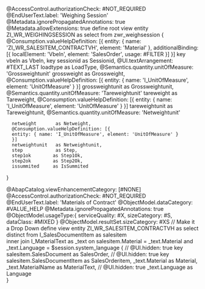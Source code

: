 @AccessControl.authorizationCheck: #NOT_REQUIRED
@EndUserText.label: 'Weighing Session'
@Metadata.ignorePropagatedAnnotations: true
@Metadata.allowExtensions: true
define root view entity ZI_WR_WEIGHINGSESSION
  as select from zwr_weighsession
{
@Consumption.valueHelpDefinition: [{
  entity: {
  name: 'ZI_WR_SALESITEM_CONTRACTVH',
  element: 'Material'
  },
  additionalBinding: [{
    localElement: 'Vbeln',
    element: 'SalesOrder',
    usage: #FILTER
}]
}]
  key vbeln           as Vbeln,
  key sessionid       as Sessionid,
      @UI.textArrangement: #TEXT_LAST
      loadtype       as LoadType,
      @Semantics.quantity.unitOfMeasure: 'Grossweightunit'
      grossweight     as Grossweight,
      @Consumption.valueHelpDefinition: [{
      entity: { name: 'I_UnitOfMeasure', element: 'UnitOfMeasure' }
      }]
      grossweightunit as Grossweightunit,
      @Semantics.quantity.unitOfMeasure: 'Tareweightunit'
      tareweight      as Tareweight,
      @Consumption.valueHelpDefinition: [{
      entity: { name: 'I_UnitOfMeasure', element: 'UnitOfMeasure' }
      }]
      tareweightunit  as Tareweightunit,
      @Semantics.quantity.unitOfMeasure: 'Netweightunit' 
      
      netweight       as Netweight,
      @Consumption.valueHelpDefinition: [{
      entity: { name: 'I_UnitOfMeasure', element: 'UnitOfMeasure' }
      }]
      netweightunit   as Netweightunit,
      step            as Step,
      step1ok        as Step1Ok,
      step2ok        as Step2Ok,
      issummited     as IsSummited
} 



@AbapCatalog.viewEnhancementCategory: [#NONE]
@AccessControl.authorizationCheck: #NOT_REQUIRED
@EndUserText.label: 'Materials of Contract'
@ObjectModel.dataCategory: #VALUE_HELP
@Metadata.ignorePropagatedAnnotations: true
@ObjectModel.usageType:{
    serviceQuality: #X,
    sizeCategory: #S,
    dataClass: #MIXED
}
@ObjectModel.resultSet.sizeCategory: #XS  // Make it a Drop Down
define view entity ZI_WR_SALESITEM_CONTRACTVH as select distinct from I_SalesDocumentItem as salesitem  
   inner join I_MaterialText as _text on salesitem.Material = _text.Material
                                      and _text.Language = $session.system_language
{
//    @UI.hidden: true
    key salesitem.SalesDocument as SalesOrder,
//    @UI.hidden: true
    key salesitem.SalesDocumentItem as SalesOrderitem,
    _text.Material as Material,
    _text.MaterialName as MaterialText,
//    @UI.hidden: true
    _text.Language as Language      
} 
